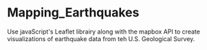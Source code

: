 # Mapping_Earthquakes

Use javaScript's Leaflet librairy along with the mapbox API to create visualizations of earthquake data from teh U.S. Geological Survey.
